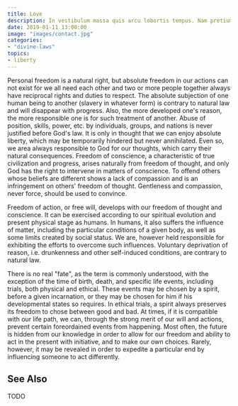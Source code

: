 ```yaml
---
title: Love
description: In vestibulum massa quis arcu lobortis tempus. Nam pretium arcu in odio vulputate luctus.
date: 2019-01-11 13:00:00
image: "images/contact.jpg"
categories:
- "divine-laws"
topics: 
- liberty
---
```


Personal freedom is a natural right, but absolute freedom in our actions can not exist for we all need each other and two or more people together always have reciprocal rights and duties to respect. The absolute subjection of one human being to another (slavery in whatever form) is contrary to natural law and will disappear with progress.  Also, the more developed one's reason, the more responsible one is for such treatment of another.  Abuse of position, skills, power, etc. by individuals, groups, and nations is never justified before God's law.  It is only in thought that we can enjoy absolute liberty, which may be temporarily hindered but never annihilated.  Even so, we area always responsible to God for our thoughts, which carry their natural consequences. Freedom of conscience, a characteristic of true civilization and progress, arises naturally from freedom of thought, and only God has the right to intervene in matters of conscience. To offend others whose beliefs are different shows a lack of compassion and is an infringement on others' freedom of thought.  Gentleness and compassion, never force, should be used to convince.

Freedom of action, or free will, develops with our freedom of thought and conscience.  It can be exercised according to our spiritual evolution and present physical stage as humans. In humans, it also suffers the influence of matter, including the particular conditions of a given body, as well as some limits created by social status.  We are, however held responsible for exhibiting the efforts to overcome such influences. Voluntary deprivation of reason, i.e. drunkenness and other self-induced conditions, are contrary to natural law.

There is no real "fate", as the term is commonly understood, with the exception of the time of birth, death, and specific life events, including trials, both physical and ethical.  These events may be chosen by a spirit, before a given incarnation, or they may be chosen for him if his developmental states so requires.  In ethical trials, a spirit always preserves its freedom to chose between good and bad. At times, if it is compatible with our life path, we can, through the strong merit of our will and actions, prevent certain foreordained events from happening.  Most often, the future is hidden from our knowledge in order to allow for our freedom and ability to act in the present with initiative, and to make our own choices.  Rarely, however, it may be revealed in order to expedite a particular end by influencing someone to act differently.

## See Also
TODO




